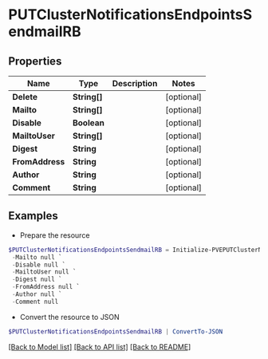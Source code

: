 # PUTClusterNotificationsEndpointsSendmailRB
## Properties

Name | Type | Description | Notes
------------ | ------------- | ------------- | -------------
**Delete** | **String[]** |  | [optional] 
**Mailto** | **String[]** |  | [optional] 
**Disable** | **Boolean** |  | [optional] 
**MailtoUser** | **String[]** |  | [optional] 
**Digest** | **String** |  | [optional] 
**FromAddress** | **String** |  | [optional] 
**Author** | **String** |  | [optional] 
**Comment** | **String** |  | [optional] 

## Examples

- Prepare the resource
```powershell
$PUTClusterNotificationsEndpointsSendmailRB = Initialize-PVEPUTClusterNotificationsEndpointsSendmailRB  -Delete null `
 -Mailto null `
 -Disable null `
 -MailtoUser null `
 -Digest null `
 -FromAddress null `
 -Author null `
 -Comment null
```

- Convert the resource to JSON
```powershell
$PUTClusterNotificationsEndpointsSendmailRB | ConvertTo-JSON
```

[[Back to Model list]](../README.md#documentation-for-models) [[Back to API list]](../README.md#documentation-for-api-endpoints) [[Back to README]](../README.md)

